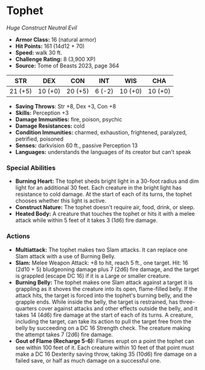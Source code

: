 # Tophet

*Huge* *Construct* *Neutral Evil*

- **Armor Class:** 16 (natural armor)
- **Hit Points:** 161 (14d12 + 70)
- **Speed:** walk 30 ft.
- **Challenge Rating:** 8 (3,900 XP)
- **Source:** Tome of Beasts 2023, page 364

| STR | DEX | CON | INT | WIS | CHA |
| --- | --- | --- | --- | --- | --- |
| 21 (+5) | 10 (+0) | 20 (+5) | 6 (-2) | 10 (+0) | 10 (+0) |

- **Saving Throws**: Str +8, Dex +3, Con +8
- **Skills:** Perception +3
- **Damage Immunities:** fire, poison, psychic
- **Damage Resistances:** cold
- **Condition Immunities:** charmed, exhaustion, frightened, paralyzed, petrified, poisoned
- **Senses:** darkvision 60 ft., passive Perception 13
- **Languages:** understands the languages of its creator but can’t speak

### Special Abilities

- **Burning Heart:** The tophet sheds bright light in a 30-foot radius and dim light for an additional 30 feet. Each creature in the bright light has resistance to cold damage. At the start of each of its turns, the tophet chooses whether this light is active.
- **Construct Nature:** The tophet doesn't require air, food, drink, or sleep.
- **Heated Body:** A creature that touches the tophet or hits it with a melee attack while within 5 feet of it takes 3 (1d6) fire damage.

### Actions

- **Multiattack:** The tophet makes two Slam attacks. It can replace one Slam attack with a use of Burning Belly.
- **Slam:** Melee Weapon Attack: +8 to hit, reach 5 ft., one target. Hit: 16 (2d10 + 5) bludgeoning damage plus 7 (2d6) fire damage, and the target is grappled (escape DC 16) if it is a Large or smaller creature.
- **Burning Belly:** The tophet makes one Slam attack against a target it is grappling as it shoves the creature into its open, flame-filled belly. If the attack hits, the target is forced into the tophet's burning belly, and the grapple ends. While inside the belly, the target is restrained, has three-quarters cover against attacks and other effects outside the belly, and it takes 14 (4d6) fire damage at the start of each of its turns. A creature, including the target, can take its action to pull the target free from the belly by succeeding on a DC 16 Strength check. The creature making the attempt takes 7 (2d6) fire damage.
- **Gout of Flame (Recharge 5-6):** Flames erupt on a point the tophet can see within 100 feet of it. Each creature within 10 feet of that point must make a DC 16 Dexterity saving throw, taking 35 (10d6) fire damage on a failed save, or half as much damage on a successful one.
